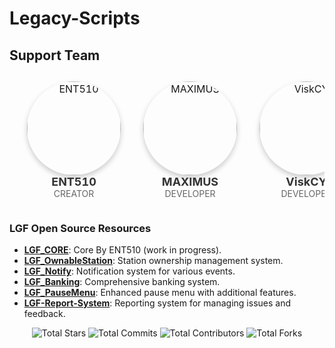 # Legacy-Scripts

## Support Team

<table style="width:100%; text-align:center; border-collapse:separate; border-spacing:20px 10px;">
  <tr>
    <td style="text-align:center;">
      <a href="https://github.com/ENT510">
        <img src="https://avatars.githubusercontent.com/u/145626625?v=4" alt="ENT510" width="150" style="border-radius:50%; box-shadow: 0 4px 8px rgba(0, 0, 0, 0.2);"/>
      </a>
      <br>
      <strong style="font-size: 18px; color: #333;">ENT510</strong><br>
      <span style="font-size: 14px; color: #666;">CREATOR</span>
    </td>
    <td style="text-align:center;">
      <a href="https://github.com/Maximus7474">
        <img src="https://avatars.githubusercontent.com/u/94017712?v=4" alt="MAXIMUS" width="150" style="border-radius:50%; box-shadow: 0 4px 8px rgba(0, 0, 0, 0.2);"/>
      </a>
      <br>
      <strong style="font-size: 18px; color: #333;">MAXIMUS</strong><br>
      <span style="font-size: 14px; color: #666;">DEVELOPER</span>
    </td>
    <td style="text-align:center;">
      <a href="https://github.com/ViskCY">
        <img src="https://avatars.githubusercontent.com/u/109294364?v=4" alt="ViskCY" width="150" style="border-radius:50%; box-shadow: 0 4px 8px rgba(0, 0, 0, 0.2);"/>
      </a>
      <br>
      <strong style="font-size: 18px; color: #333;">ViskCY</strong><br>
      <span style="font-size: 14px; color: #666;">DEVELOPER</span>
    </td>
  </tr>
</table>


### LGF Open Source Resources
- [**LGF_CORE**](https://github.com/ENT510/LGF_CORE): Core By ENT510 (work in progress).
- [**LGF_OwnableStation**](https://github.com/ENT510/LGF_OwnableStation): Station ownership management system.
- [**LGF_Notify**](https://github.com/ENT510/LGF_Notify): Notification system for various events.
- [**LGF_Banking**](https://github.com/ENT510/LGF_Banking): Comprehensive banking system.
- [**LGF_PauseMenu**](https://github.com/ENT510/LGF_PauseMenu): Enhanced pause menu with additional features.
- [**LGF-Report-System**](https://github.com/ENT510/LGF-Report-System): Reporting system for managing issues and feedback.

<!-- STATS_START -->
<p align="center">
    <img alt="Total Stars" src="https://img.shields.io/badge/Total_Stars-18★-gold" />
    <img alt="Total Commits" src="https://img.shields.io/badge/Total_Commits-120⇑-darkblue" />
    <img alt="Total Contributors" src="https://img.shields.io/badge/Total_Contributors-3ጰ-blue" />
    <img alt="Total Forks" src="https://img.shields.io/badge/Total_Forks-9↰↱-orange" />
</p>
<!-- STATS_END -->
    
    
    
    
    
    
    
    
    
    
    
    
    
    
    
    
    
    
    
    
    
    
    
    
    
    
    
    
    
    
    
    
    
    
    
    
    
    
    
    
    
    
    
    
    
    
    
    
    
    
    
    
    
    
    
    
    
    
    
    
